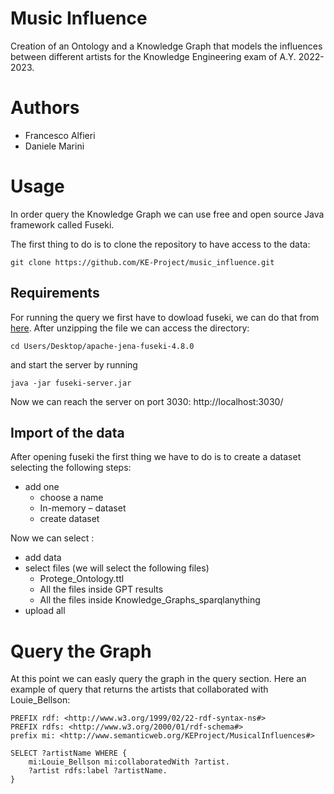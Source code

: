 # Music Influence
Creation of an Ontology and a Knowledge Graph that models the influences between different artists for the Knowledge Engineering exam of A.Y. 2022-2023.

# Authors
* Francesco Alfieri
* Daniele Marini

# Usage 
In order query the Knowledge Graph we can use free and open source Java framework called Fuseki. 

The first thing to do is to clone the repository to have access to the data:

```shell
git clone https://github.com/KE-Project/music_influence.git
```

## Requirements

For running the query we first have to dowload fuseki, we can do that from [here](https://dlcdn.apache.org/jena/binaries/apache-jena-fuseki-4.8.0.zip).
After unzipping the file we can access the directory:

```shell
cd Users/Desktop/apache-jena-fuseki-4.8.0
```

and start the server by running

```shell
java -jar fuseki-server.jar
```

Now we can reach the server on port 3030:  http://localhost:3030/

## Import of the data

After opening fuseki the first thing we have to do is to create a dataset selecting the following steps:
* add one
    * choose a name
    * In-memory – dataset
    * create dataset


Now we can select :
* add data
* select files (we will select the following files)
    * Protege_Ontology.ttl
    * All the files inside GPT results
    * All the files inside Knowledge_Graphs_sparqlanything
* upload all

# Query the Graph

At this point we can easly query the graph in the query section.
Here an example of query that returns the artists that collaborated with Louie_Bellson:


```shell
PREFIX rdf: <http://www.w3.org/1999/02/22-rdf-syntax-ns#>
PREFIX rdfs: <http://www.w3.org/2000/01/rdf-schema#>
prefix mi: <http://www.semanticweb.org/KEProject/MusicalInfluences#>

SELECT ?artistName WHERE {  
	mi:Louie_Bellson mi:collaboratedWith ?artist.
    ?artist rdfs:label ?artistName.
}
```



